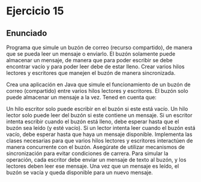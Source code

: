 # Ejercicio 15
## Enunciado
Programa que simule un buzón de correo (recurso compartido), de manera que se pueda leer un mensaje o enviarlo. El buzón solamente puede almacenar un mensaje, de manera que para poder escribir se debe encontrar vacío y para poder leer debe de estar lleno. Crear varios hilos lectores y escritores que manejen el buzón de manera sincronizada.

Crea una aplicación en Java que simule el funcionamiento de un buzón de correo (compartido) entre varios hilos lectores y escritores. El buzón solo puede almacenar un mensaje a la vez. Tened en cuenta que:

Un hilo escritor solo puede escribir en el buzón si este está vacío.
Un hilo lector solo puede leer del buzón si este contiene un mensaje.
Si un escritor intenta escribir cuando el buzón está lleno, debe esperar hasta que el buzón sea leído (y esté vacío).
Si un lector intenta leer cuando el buzón está vacío, debe esperar hasta que haya un mensaje disponible.
Implementa las clases necesarias para que varios hilos lectores y escritores interactúen de manera concurrente con el buzón. Asegúrate de utilizar mecanismos de sincronización para evitar condiciones de carrera. Para simular la operación, cada escritor debe enviar un mensaje de texto al buzón, y los lectores deben leer ese mensaje. Una vez que un mensaje es leído, el buzón se vacía y queda disponible para un nuevo mensaje.